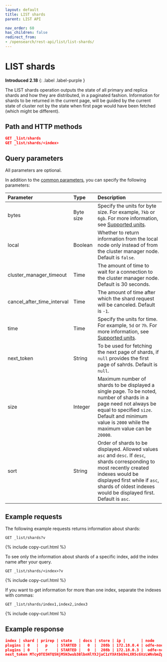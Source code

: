```yaml
---
layout: default
title: LIST shards
parent: LIST API

nav_order: 60
has_children: false
redirect_from:
- /opensearch/rest-api/list/list-shards/
---
```


# LIST shards
**Introduced 2.18**
{: .label .label-purple }

The LIST shards operation outputs the state of all primary and replica shards and how they are distributed, in a paginated fashion.
Information for shards to be returned in the current page, will be guided by the current state of cluster not by the state when first page would have been fetched (which might be different).


## Path and HTTP methods

```json
GET _list/shards
GET _list/shards/<index>
```

## Query parameters

All parameters are optional.

In addition to the [common parameters]({{site.url}}{{site.baseurl}}/api-reference/list/index), you can specify the following parameters:

Parameter | Type | Description
:--- | :--- | :---
bytes | Byte size | Specify the units for byte size. For example, `7kb` or `6gb`. For more information, see [Supported units]({{site.url}}{{site.baseurl}}/opensearch/units/).
local | Boolean | Whether to return information from the local node only instead of from the cluster manager node. Default is `false`.
cluster_manager_timeout | Time | The amount of time to wait for a connection to the cluster manager node. Default is 30 seconds.
cancel_after_time_interval | Time | The amount of time after which the shard request will be canceled. Default is `-1`.
time | Time | Specify the units for time. For example, `5d` or `7h`. For more information, see [Supported units]({{site.url}}{{site.baseurl}}/opensearch/units/).
next_token | String | To be used for fetching the next page of shards, if `null` provides the first page of sahrds. Default is `null`. 
size | Integer | Maximum number of shards to be displayed a single page. To be noted, number of shards in a page need not always be equal to specified `size`. Default and minimum value is `2000` while the maximum value can be `20000`.
sort | String | Order of shards to be displayed. Allowed values `asc` and `desc`. If `desc`, shards corresponding to most recently created indexes would be displayed first while if `asc`, shards of oldest indexes would be displayed first. Default is `asc`.

## Example requests

The following example requests returns information about shards:

```
GET _list/shards?v
```
{% include copy-curl.html %}

To see only the information about shards of a specific index, add the index name after your query.

```
GET _list/shards/<index>?v
```
{% include copy-curl.html %}

If you want to get information for more than one index, separate the indexes with commas:

```
GET _list/shards/index1,index2,index3
```
{% include copy-curl.html %}

## Example response

```json
index | shard | prirep | state   | docs | store | ip |       | node
plugins | 0   |   p    | STARTED |   0  |  208b | 172.18.0.4 | odfe-node1
plugins | 0   |   r    | STARTED |   0  |  208b | 172.18.0.3 |  odfe-node2       
next_token MTcyOTE5NTQ5NjM5N3wub3BlbnNlYXJjaC1zYXAtbG9nLXR5cGVzLWNvbmZpZw==   
```
